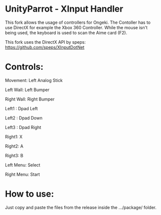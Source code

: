 # UnityParrot - XInput Handler


This fork allows the usage of controllers for Ongeki. 
The Contoller has to use DirectX for example the Xbox 360 Controller.
While the mouse isn't being used, the keyboard is used to scan the Aime card (F2). 

This fork uses the DirectX API by speps: https://github.com/speps/XInputDotNet

# Controls:

Movement:   Left Analog Stick

Left Wall:  Left Bumper

Right Wall: Right Bumper

Left1 :     Dpad Left

Left2 :     Dpad Down

Left3 :     Dpad Right

Right1:     X

Right2:     A

Right3:     B

Left Menu:  Select

Right Menu: Start


# How to use:

Just copy and paste the files from the release inside the .../package/ folder.
